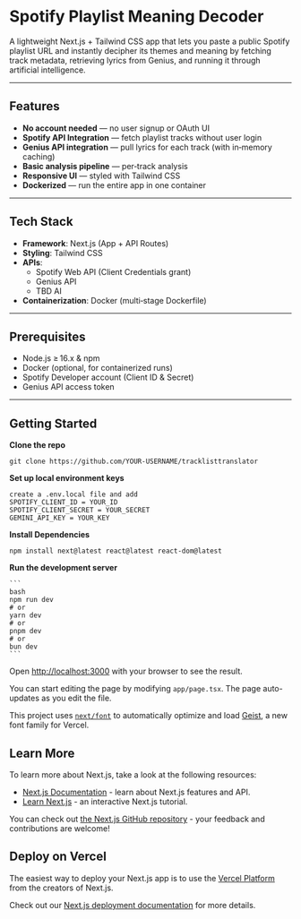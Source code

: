 # Spotify Playlist Meaning Decoder

A lightweight Next.js + Tailwind CSS app that lets you paste a public Spotify playlist URL and instantly decipher its themes and meaning by fetching track metadata, retrieving lyrics from Genius, and running it through artificial intelligence.

---

## Features

- **No account needed** — no user signup or OAuth UI  
- **Spotify API Integration** — fetch playlist tracks without user login  
- **Genius API integration** — pull lyrics for each track (with in‑memory caching)  
- **Basic analysis pipeline** — per‑track analysis
- **Responsive UI** — styled with Tailwind CSS  
- **Dockerized** — run the entire app in one container  

---

## Tech Stack

- **Framework**: Next.js (App + API Routes)  
- **Styling**: Tailwind CSS  
- **APIs**:  
  - Spotify Web API (Client Credentials grant)  
  - Genius API
  - TBD AI
- **Containerization**: Docker (multi‑stage Dockerfile)  

---

## Prerequisites

- Node.js ≥ 16.x & npm  
- Docker (optional, for containerized runs)  
- Spotify Developer account (Client ID & Secret)  
- Genius API access token  

---

## Getting Started

**Clone the repo**
```
git clone https://github.com/YOUR-USERNAME/tracklisttranslator
```

**Set up local environment keys**
```
create a .env.local file and add
SPOTIFY_CLIENT_ID = YOUR_ID
SPOTIFY_CLIENT_SECRET = YOUR_SECRET
GEMINI_API_KEY = YOUR_KEY
```

**Install Dependencies**

```
npm install next@latest react@latest react-dom@latest
```

**Run the development server**

    ```
    bash
    npm run dev
    # or
    yarn dev
    # or
    pnpm dev
    # or
    bun dev
    ```

Open [http://localhost:3000](http://localhost:3000) with your browser to see the result.

You can start editing the page by modifying `app/page.tsx`. The page auto-updates as you edit the file.

This project uses [`next/font`](https://nextjs.org/docs/app/building-your-application/optimizing/fonts) to automatically optimize and load [Geist](https://vercel.com/font), a new font family for Vercel.

## Learn More

To learn more about Next.js, take a look at the following resources:

- [Next.js Documentation](https://nextjs.org/docs) - learn about Next.js features and API.
- [Learn Next.js](https://nextjs.org/learn) - an interactive Next.js tutorial.

You can check out [the Next.js GitHub repository](https://github.com/vercel/next.js) - your feedback and contributions are welcome!

## Deploy on Vercel

The easiest way to deploy your Next.js app is to use the [Vercel Platform](https://vercel.com/new?utm_medium=default-template&filter=next.js&utm_source=create-next-app&utm_campaign=create-next-app-readme) from the creators of Next.js.

Check out our [Next.js deployment documentation](https://nextjs.org/docs/app/building-your-application/deploying) for more details.

